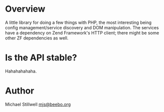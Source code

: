 # Overview

A little library for doing a few things with PHP, the most interesting
being config management/service discovery and DOM manipulation.  The
services have a dependency on Zend Framework's HTTP client; there
might be some other ZF dependencies as well.

# Is the API stable?

Hahahahahaha.

# Author

Michael Stillwell <mjs@beebo.org>
